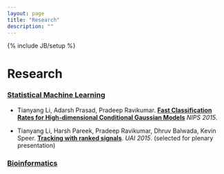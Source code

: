 ```yaml
---
layout: page
title: "Research"
description: ""
---
```

{% include JB/setup %}

# Research

### [Statistical Machine Learning](./)

* Tianyang Li, Adarsh Prasad, Pradeep Ravikumar. **[Fast Classification Rates for High-dimensional Conditional Gaussian Models](./)** *NIPS 2015*.

* Tianyang Li, Harsh Pareek, Pradeep Ravikumar, Dhruv Balwada, Kevin Speer. **[Tracking with ranked signals](./papers/uai-2015-tracking.pdf)**. *UAI 2015*. (selected for plenary presentation)

### [Bioinformatics](./bioinformatics/)

